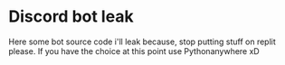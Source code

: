 # Discord bot leak

Here some bot source code i'll leak because, stop putting stuff on replit please. If you have the choice at this point use Pythonanywhere xD
